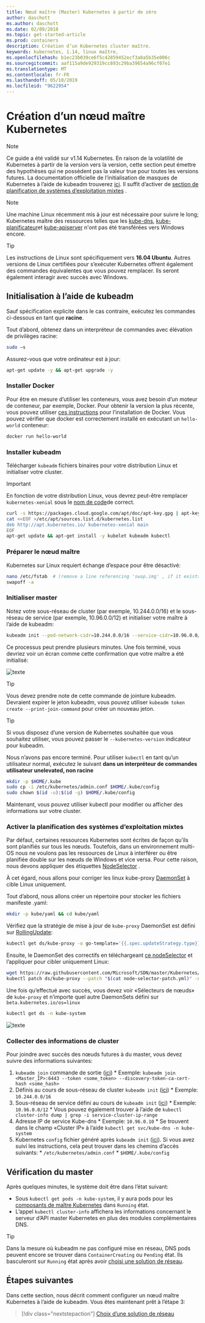 ```yaml
---
title: Nœud maître (Master) Kubernetes à partir de zéro
author: daschott
ms.author: daschott
ms.date: 02/09/2018
ms.topic: get-started-article
ms.prod: containers
description: Création d’un Kubernetes cluster maître.
keywords: kubernetes, 1.14, linux maître,
ms.openlocfilehash: b1ec23b039ce6f5c42859452ecf3a8a5b35e006c
ms.sourcegitcommit: aaf115a9de929319cc893c29ba39654a96cf07e1
ms.translationtype: MT
ms.contentlocale: fr-FR
ms.lasthandoff: 05/10/2019
ms.locfileid: "9622954"
---
```

# <a name="creating-a-kubernetes-master"></a>Création d’un nœud maître Kubernetes #
> [!NOTE]
> Ce guide a été validé sur v1.14 Kubernetes. En raison de la volatilité de Kubernetes à partir de la version vers la version, cette section peut émettre des hypothèses qui ne possèdent pas la valeur true pour toutes les versions futures. La documentation officielle de l’initialisation de masques de Kubernetes à l’aide de kubeadm trouverez [ici](https://kubernetes.io/docs/setup/independent/install-kubeadm/). Il suffit d’activer de [section de planification de systèmes d’exploitation mixtes](#enable-mixed-os-scheduling) .

> [!NOTE]  
> Une machine Linux récemment mis à jour est nécessaire pour suivre le long; Kubernetes maître des ressources telles que les [kube-dns](https://kubernetes.io/docs/concepts/services-networking/dns-pod-service/), [kube-planificateur](https://kubernetes.io/docs/reference/command-line-tools-reference/kube-scheduler/)et [kube-apiserver](https://kubernetes.io/docs/reference/command-line-tools-reference/kube-apiserver/) n'ont pas été transférées vers Windows encore. 

> [!tip]
> Les instructions de Linux sont spécifiquement vers **16.04 Ubuntu**. Autres versions de Linux certifiées pour s’exécuter Kubernetes offrent également des commandes équivalentes que vous pouvez remplacer. Ils seront également interagir avec succès avec Windows.


## <a name="initialization-using-kubeadm"></a>Initialisation à l’aide de kubeadm ##
Sauf spécification explicite dans le cas contraire, exécutez les commandes ci-dessous en tant que **racine**.

Tout d’abord, obtenez dans un interpréteur de commandes avec élévation de privilèges racine:

```bash
sudo –s
```

Assurez-vous que votre ordinateur est à jour:

```bash
apt-get update -y && apt-get upgrade -y
```

### <a name="install-docker"></a>Installer Docker ###
Pour être en mesure d’utiliser les conteneurs, vous avez besoin d’un moteur de conteneur, par exemple, Docker. Pour obtenir la version la plus récente, vous pouvez utiliser [ces instructions](https://docs.docker.com/install/linux/docker-ce/ubuntu/) pour l’installation de Docker. Vous pouvez vérifier que docker est correctement installé en exécutant un `hello-world` conteneur:

```bash
docker run hello-world
```

### <a name="install-kubeadm"></a>Installer kubeadm ###
Télécharger `kubeadm` fichiers binaires pour votre distribution Linux et initialiser votre cluster.

> [!Important]  
> En fonction de votre distribution Linux, vous devrez peut-être remplacer `kubernetes-xenial` sous le [nom de code](https://wiki.ubuntu.com/Releases)de correct.

```bash
curl -s https://packages.cloud.google.com/apt/doc/apt-key.gpg | apt-key add -
cat <<EOF >/etc/apt/sources.list.d/kubernetes.list
deb http://apt.kubernetes.io/ kubernetes-xenial main
EOF
apt-get update && apt-get install -y kubelet kubeadm kubectl 
```

### <a name="prepare-the-master-node"></a>Préparer le nœud maître ###
Kubernetes sur Linux requiert échange d’espace pour être désactivé:

```bash
nano /etc/fstab  # (remove a line referencing 'swap.img' , if it exists)
swapoff -a 
```

### <a name="initialize-master"></a>Initialiser master ###
Notez votre sous-réseau de cluster (par exemple, 10.244.0.0/16) et le sous-réseau de service (par exemple, 10.96.0.0/12) et initialiser votre maître à l’aide de kubeadm:

```bash
kubeadm init --pod-network-cidr=10.244.0.0/16 --service-cidr=10.96.0.0/12
```

Ce processus peut prendre plusieurs minutes. Une fois terminé, vous devriez voir un écran comme cette confirmation que votre maître a été initialisé:

![texte](media/kubeadm-init.png)

> [!tip]
> Vous devez prendre note de cette commande de jointure kubeadm. Devraient expirer le jeton kubeadm, vous pouvez utiliser `kubeadm token create --print-join-command` pour créer un nouveau jeton.

> [!tip]
> Si vous disposez d’une version de Kubernetes souhaitée que vous souhaitez utiliser, vous pouvez passer le `--kubernetes-version` indicateur pour kubeadm.

Nous n’avons pas encore terminé. Pour utiliser `kubectl` en tant qu’un utilisateur normal, exécutez le suivant __**dans un interpréteur de commandes utilisateur unelevated, non racine**__

```bash
mkdir -p $HOME/.kube
sudo cp -i /etc/kubernetes/admin.conf $HOME/.kube/config
sudo chown $(id -u):$(id -g) $HOME/.kube/config
```
Maintenant, vous pouvez utiliser kubectl pour modifier ou afficher des informations sur votre cluster.

### <a name="enable-mixed-os-scheduling"></a>Activer la planification des systèmes d’exploitation mixtes ###
Par défaut, certaines ressources Kubernetes sont écrites de façon qu’ils sont planifiés sur tous les nœuds. Toutefois, dans un environnement multi-OS nous ne voulons pas les ressources de Linux à interférer ou être planifiée double sur les nœuds de Windows et vice versa. Pour cette raison, nous devons appliquer des étiquettes [NodeSelector](https://kubernetes.io/docs/concepts/configuration/assign-pod-node/#nodeselector) . 

À cet égard, nous allons pour corriger les linux kube-proxy [DaemonSet](https://kubernetes.io/docs/concepts/workloads/controllers/daemonset/) à cible Linux uniquement.

Tout d’abord, nous allons créer un répertoire pour stocker les fichiers manifeste .yaml:
```bash
mkdir -p kube/yaml && cd kube/yaml
```

Vérifiez que la stratégie de mise à jour de `kube-proxy` DaemonSet est défini sur [RollingUpdate](https://kubernetes.io/docs/tasks/manage-daemon/update-daemon-set/):

```bash
kubectl get ds/kube-proxy -o go-template='{{.spec.updateStrategy.type}}{{"\n"}}' --namespace=kube-system
```

Ensuite, le DaemonSet des correctifs en téléchargeant [ce nodeSelector](https://github.com/Microsoft/SDN/tree/master/Kubernetes/flannel/l2bridge/manifests/node-selector-patch.yml) et l’appliquer pour cibler uniquement Linux:

```bash
wget https://raw.githubusercontent.com/Microsoft/SDN/master/Kubernetes/flannel/l2bridge/manifests/node-selector-patch.yml
kubectl patch ds/kube-proxy --patch "$(cat node-selector-patch.yml)" -n=kube-system
```

Une fois qu’effectué avec succès, vous devez voir «Sélecteurs de nœuds» de `kube-proxy` et n’importe quel autre DaemonSets défini sur `beta.kubernetes.io/os=linux`

```bash
kubectl get ds -n kube-system
```

![texte](media/kube-proxy-ds.png)

### <a name="collect-cluster-information"></a>Collecter des informations de cluster ###
Pour joindre avec succès des nœuds futures à du master, vous devez suivre des informations suivantes:
  1. `kubeadm join` commande de sortie ([ici](#initialize-master))
    * Exemple: `kubeadm join <Master_IP>:6443 --token <some_token> --discovery-token-ca-cert-hash <some_hash>`
  2. Définis au cours de sous-réseau de cluster `kubeadm init` ([ici](#initialize-master))
    * Exemple: `10.244.0.0/16`
  3. Sous-réseau de service défini au cours de `kubeadm init` ([ici](#initialize-master))
    * Exemple: `10.96.0.0/12`
    * Vous pouvez également trouver à l’aide de `kubectl cluster-info dump | grep -i service-cluster-ip-range`
  4. Adresse IP de service Kube-dns 
    * Exemple: `10.96.0.10`
    * Se trouvent dans le champ «Cluster IP» à l’aide `kubectl get svc/kube-dns -n kube-system`
  5. Kubernetes `config` fichier généré après `kubeadm init` ([ici](#initialize-master)). Si vous avez suivi les instructions, cela peut trouver dans les chemins d’accès suivants:
    * `/etc/kubernetes/admin.conf`
    * `$HOME/.kube/config`

## <a name="verifying-the-master"></a>Vérification du master ##
Après quelques minutes, le système doit être dans l’état suivant:

  - Sous `kubectl get pods -n kube-system`, il y aura pods pour les [composants de maître Kubernetes](https://kubernetes.io/docs/concepts/overview/components/#master-components) dans `Running` état.
  - L’appel `kubectl cluster-info` affichera les informations concernant le serveur d’API master Kubernetes en plus des modules complémentaires DNS.
  
> [!tip]
> Dans la mesure où kubeadm ne pas configuré mise en réseau, DNS pods peuvent encore se trouver dans `ContainerCreating` ou `Pending` état. Ils basculeront sur `Running` état après avoir [choisi une solution de réseau](./network-topologies.md).

## <a name="next-steps"></a>Étapes suivantes ## 
Dans cette section, nous décrit comment configurer un nœud maître Kubernetes à l’aide de kubeadm. Vous êtes maintenant prêt à l’étape 3:

> [!div class="nextstepaction"]
> [Choix d’une solution de réseau](./network-topologies.md)